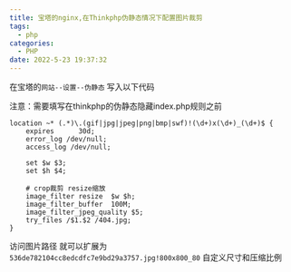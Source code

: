 ```yaml
---
title: 宝塔的nginx,在Thinkphp伪静态情况下配置图片裁剪
tags:
  - php
categories:
  - PHP
date: 2022-5-23 19:37:32
---
```



在宝塔的`网站--设置--伪静态` 写入以下代码

注意：需要填写在thinkphp的伪静态隐藏index.php规则之前 

```
location ~* (.*)\.(gif|jpg|jpeg|png|bmp|swf)!(\d+)x(\d+)_(\d+)$ {
    expires      30d;
    error_log /dev/null;
    access_log /dev/null;

    set $w $3;
    set $h $4;

    # crop裁剪 resize缩放
    image_filter resize  $w $h;
    image_filter_buffer  100M;
    image_filter_jpeg_quality $5;
    try_files /$1.$2 /404.jpg;
}
```


访问图片路径 就可以扩展为  `536de782104cc8edcdfc7e9bd29a3757.jpg!800x800_80`   自定义尺寸和压缩比例
